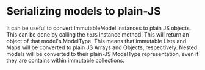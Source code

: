 # Serializing models to plain-JS

It can be useful to convert ImmutableModel instances to plain JS objects. This can be done by calling the `toJS` instance method. This will return an object of that model's ModelType. This means that immutable Lists and Maps will be converted to plain JS Arrays and Objects, respectively. Nested models will be converted to their plain-JS ModelType representation, even if they are contains within immutable collections.
